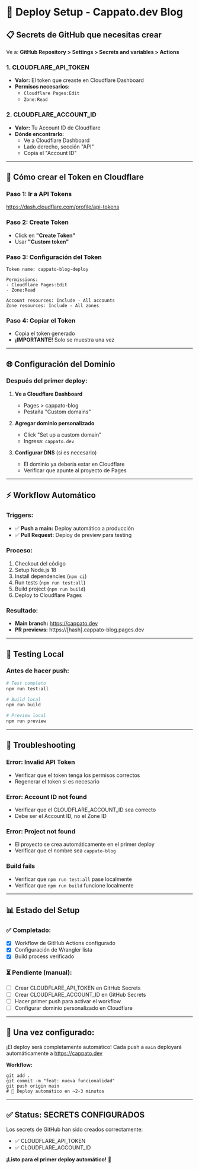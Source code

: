 # 🚀 Deploy Setup - Cappato.dev Blog

## 📋 **Secrets de GitHub que necesitas crear**

Ve a: **GitHub Repository > Settings > Secrets and variables > Actions**

### **1. CLOUDFLARE_API_TOKEN**
- **Valor:** El token que creaste en Cloudflare Dashboard
- **Permisos necesarios:**
  - `Cloudflare Pages:Edit`
  - `Zone:Read`

### **2. CLOUDFLARE_ACCOUNT_ID**
- **Valor:** Tu Account ID de Cloudflare
- **Dónde encontrarlo:** 
  - Ve a Cloudflare Dashboard
  - Lado derecho, sección "API" 
  - Copia el "Account ID"

---

## 🔐 **Cómo crear el Token en Cloudflare**

### **Paso 1: Ir a API Tokens**
https://dash.cloudflare.com/profile/api-tokens

### **Paso 2: Create Token**
- Click en **"Create Token"**
- Usar **"Custom token"**

### **Paso 3: Configuración del Token**
```
Token name: cappato-blog-deploy

Permissions:
- Cloudflare Pages:Edit
- Zone:Read

Account resources: Include - All accounts
Zone resources: Include - All zones
```

### **Paso 4: Copiar el Token**
- Copia el token generado
- **¡IMPORTANTE!** Solo se muestra una vez

---

## 🌐 **Configuración del Dominio**

### **Después del primer deploy:**

1. **Ve a Cloudflare Dashboard**
   - Pages > cappato-blog
   - Pestaña "Custom domains"

2. **Agregar dominio personalizado**
   - Click "Set up a custom domain"
   - Ingresa: `cappato.dev`

3. **Configurar DNS** (si es necesario)
   - El dominio ya debería estar en Cloudflare
   - Verificar que apunte al proyecto de Pages

---

## ⚡ **Workflow Automático**

### **Triggers:**
- ✅ **Push a main:** Deploy automático a producción
- ✅ **Pull Request:** Deploy de preview para testing

### **Proceso:**
1. Checkout del código
2. Setup Node.js 18
3. Install dependencies (`npm ci`)
4. Run tests (`npm run test:all`)
5. Build project (`npm run build`)
6. Deploy to Cloudflare Pages

### **Resultado:**
- **Main branch:** https://cappato.dev
- **PR previews:** https://[hash].cappato-blog.pages.dev

---

## 🧪 **Testing Local**

### **Antes de hacer push:**
```bash
# Test completo
npm run test:all

# Build local
npm run build

# Preview local
npm run preview
```

---

## 🔧 **Troubleshooting**

### **Error: Invalid API Token**
- Verificar que el token tenga los permisos correctos
- Regenerar el token si es necesario

### **Error: Account ID not found**
- Verificar que el CLOUDFLARE_ACCOUNT_ID sea correcto
- Debe ser el Account ID, no el Zone ID

### **Error: Project not found**
- El proyecto se crea automáticamente en el primer deploy
- Verificar que el nombre sea `cappato-blog`

### **Build fails**
- Verificar que `npm run test:all` pase localmente
- Verificar que `npm run build` funcione localmente

---

## 📊 **Estado del Setup**

### **✅ Completado:**
- [x] Workflow de GitHub Actions configurado
- [x] Configuración de Wrangler lista
- [x] Build process verificado

### **⏳ Pendiente (manual):**
- [ ] Crear CLOUDFLARE_API_TOKEN en GitHub Secrets
- [ ] Crear CLOUDFLARE_ACCOUNT_ID en GitHub Secrets
- [ ] Hacer primer push para activar el workflow
- [ ] Configurar dominio personalizado en Cloudflare

---

## 🎉 **Una vez configurado:**

¡El deploy será completamente automático! Cada push a `main` deployará automáticamente a https://cappato.dev

**Workflow:**
```
git add .
git commit -m "feat: nueva funcionalidad"
git push origin main
# 🚀 Deploy automático en ~2-3 minutos
```

---

## ✅ **Status: SECRETS CONFIGURADOS**

Los secrets de GitHub han sido creados correctamente:
- ✅ CLOUDFLARE_API_TOKEN
- ✅ CLOUDFLARE_ACCOUNT_ID

**¡Listo para el primer deploy automático!** 🚀
